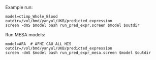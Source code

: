 Example run:

```
model=ctimp_Whole_Blood
outdir=/vol/bmd/yanyul/UKB/predicted_expression
screen -dmS $model bash run_pred_expr.screen $model $outdir
```

Run MESA models:

```
model=AFA  # AFHI CAU ALL HIS
outdir=/vol/bmd/yanyul/UKB/predicted_expression
screen -dmS $model bash run_pred_expr_mesa.screen $model $outdir
```

